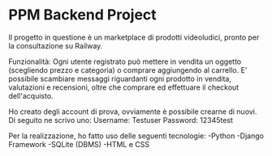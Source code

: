 # PPM Backend Project
Il progetto in questione è un marketplace di prodotti videoludici, pronto per la consultazione su Railway.

Funzionalità:
Ogni utente registrato può mettere in vendita un oggetto (scegliendo prezzo e categoria) o comprare aggiungendo al carrello.
E' possibile scambiare messaggi riguardanti ogni prodotto in vendita, valutazioni e recensioni, oltre che comprare ed effettuare il checkout dell'acquisto.

Ho creato degli account di prova, ovviamente è possibile crearne di nuovi.
Di seguito ne scrivo uno:
Username: Testuser
Password: 12345test

Per la realizzazione, ho fatto uso delle seguenti tecnologie:
-Python
-Django Framework
-SQLite (DBMS)
-HTML e CSS



